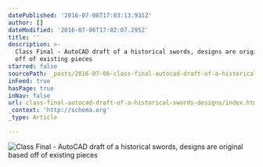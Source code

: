 ```yaml
---
datePublished: '2016-07-06T17:03:13.931Z'
author: []
dateModified: '2016-07-06T17:02:07.295Z'
title: ''
description: >-
  Class Final - AutoCAD draft of a historical swords, designs are original based
  off of existing pieces
starred: false
sourcePath: _posts/2016-07-06-class-final-autocad-draft-of-a-historical-swords-designs.md
inFeed: true
hasPage: true
inNav: false
url: class-final-autocad-draft-of-a-historical-swords-designs/index.html
_context: 'http://schema.org'
_type: Article

---
```

![Class Final - AutoCAD draft of a historical swords, designs are original based off of existing pieces](https://imgflo.herokuapp.com/graph/vahj1ThiexotieMo/615d0da4c4ba09934e1c6770fc14fbb8/croprotate.jpg?cropheight=3570&cropwidth=5400&degrees=0&input=https%3A%2F%2Fthe-grid-user-content.s3-us-west-2.amazonaws.com%2Fa98c3a12-b6f4-41a0-af60-dc02a07cb675.jpg&x=0&y=15)